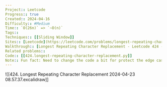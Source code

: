 ```yaml
---
Project:: Leetcode
Progress:: true
Created:: 2024-04-16
Difficulty:: #Medium 
Time:: `O(26n)` => `~O(n)`
Tags:: 
Techniques:: [[Sliding Window]]
Sites:: [Leetcode](https://leetcode.com/problems/longest-repeating-character-replacement/description/)
Walkthrough:: [Longest Repeating Character Replacement - Leetcode 424 - Python - YouTube](https://www.youtube.com/watch?v=gqXU1UyA8pk)
Related problems:: 
Code:: [[424.longest-repeating-character-replacement.py]]
Note:: Fun fact: Need to change the code a bit for protect the edge case which Leetcode let me pass through
---
```


![[424. Longest Repeating Character Replacement 2024-04-23 08.57.37.excalidraw]]